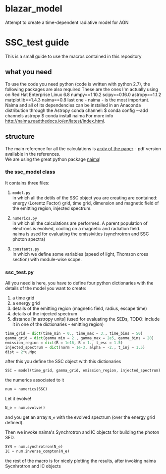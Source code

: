 # blazar_model
Attempt to create a time-dependent radiative model for AGN

# SSC_test guide 
This is a small guide to use the macros contained in this repository

## what you need
To use the code you need python (code is written with python 2.7), the following packages are also required
These are the ones I'm actually using on Red Hat Enterprise Linux 6.8
  numpy==1.10.2
  scipy==0.16.0
  astropy==1.1.2
  matplotlib==1.4.3
  naima==0.8
last one - naima - is the most important.
Naima and all of its dependencies can be installed in an Anaconda distribution through the Astropy conda channel:
    $ conda config --add channels astropy
    $ conda install naima
For more info http://naima.readthedocs.io/en/latest/index.html.


## structure
The main reference for all the calculations is  [arxiv of the paper](https://arxiv.org/abs/astro-ph/9810263) - pdf version available in the references.  
We are using the great python package [naima](http://naima.readthedocs.io/en/latest/index.html)!

### the ssc_model class
It contains three files:  

1. `model.py`  
in which all the detils of the SSC object you are creating are contained:  
energy (Lorentz Factor) grid, time grid, dimension and magnetic field of the emitting region, injected spectrum.

2. `numerics.py`  
in which all the calculations are performed. A parent population of electrons is evolved, cooling on a magnetic and radiation field.  
naima is used for evaluating the emissivities (synchrotron and SSC photon spectra)

3. `constants.py`    
In which we define some variables (speed of light, Thomson cross section) with module-wise scope.


### ssc_test.py
All you need is here, you have to define four python dictionaries with the details of the model you want to create:  
1. a time grid  
2. a energy grid  
3. details of the emitting region (magnetic field, radius, escape time)  
4. details of the injected spectrum
5. distance [in astropy units] (used for evaluating the SEDs, TODO: include it in one of the dictionaries - emitting region)


```python
time_grid = dict(time_min = 0., time_max = 3., time_bins = 50)
gamma_grid = dict(gamma_min = 2., gamma_max = 2e5, gamma_bins = 20)
emission_region = dict(R = 1e16, B = 1., t_esc = 1.5)
injected_spectrum = dict(norm = 1e-3, alpha = -2., t_inj = 1.5)
dist = 2*u.Mpc
```

after this you define the SSC object with this dictionaries

```python
SSC = model(time_grid, gamma_grid, emission_region, injected_spectrum)
```

the numerics associated to it
```python
num = numerics(SSC)
```

Let it evolve!
```python
N_e = num.evolve()
```
and you get an array `N_e` with the evolved spectrum (over the energy grid defined).

Then we invoke naima's Synchrotron and IC objects for building the photon SED.
```python
SYN = num.synchrotron(N_e)
IC = num.inverse_compton(N_e)
```

the rest of the macro is for nicely plotting the results, after invoking naima Sycnhrotron and IC objects

